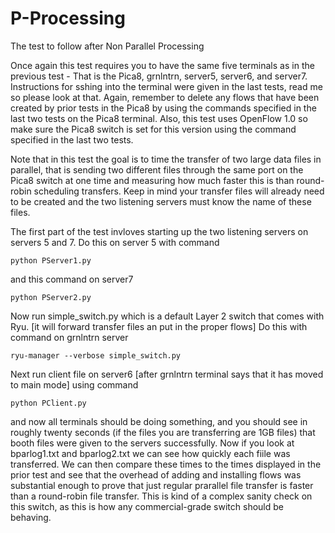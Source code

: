 # P-Processing
The test to follow after Non Parallel Processing

Once again this test requires you to have the same five terminals as in the previous test - That is the Pica8, grnlntrn, server5, server6, and server7.  Instructions for sshing into the terminal were given in the last tests, read me so please look at that.  Again, remember to delete any flows that have been created by prior tests in the Pica8 by using the commands specified in the last two tests on the Pica8 terminal.  Also, this test uses OpenFlow 1.0 so make sure the Pica8 switch is set for this version using the command specified in the last two tests.

Note that in this test the goal is to time the transfer of two large data files in parallel, that is sending two different files through the same port on the Pica8 switch at one time and measuring how much faster this is than round-robin scheduling transfers.  Keep in mind your transfer files will already need to be created and the two listening servers must know the name of these files.

The first part of the test invloves starting up the two listening servers on servers 5 and 7.  Do this on server 5 with command

`python PServer1.py`

and this command on server7

`python PServer2.py`

Now run simple_switch.py which is a default Layer 2 switch that comes with Ryu.  [it will forward transfer files an put in the proper flows]  Do this with command on grnlntrn server

`ryu-manager --verbose simple_switch.py`

Next run client file on server6 [after grnlntrn terminal says that it has moved to main mode] using command

`python PClient.py`

and now all terminals should be doing something, and you should see in roughly twenty seconds (if the files you are transferring are 1GB files) that booth files were given to the servers successfully.  Now if you look at bparlog1.txt  and bparlog2.txt we can see how quickly each fiile was transferred.  We can then compare these times to the times displayed in the prior test and see that the overhead of adding and installing flows was substantial enough to prove that just regular prarallel file transfer is faster than a round-robin file transfer.  This is kind of a complex sanity check on this switch, as this is how any commercial-grade switch should be behaving.
